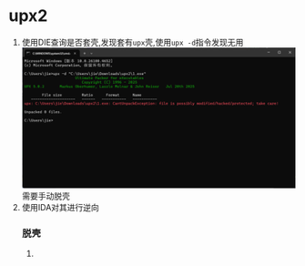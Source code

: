 # upx2
1. 使用DIE查询是否套壳,发现套有`upx`壳,使用`upx -d`指令发现无用
   ![01](./picture/01.png)
   需要手动脱壳
2. 使用IDA对其进行逆向
   ### 脱壳
   1. 